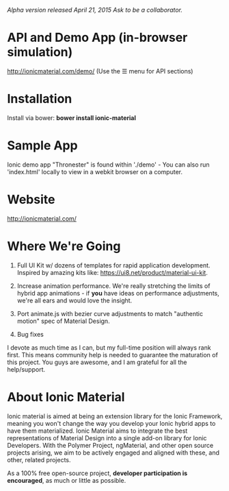 *Alpha version released April 21, 2015*
*Ask to be a collaborator.*

# API and Demo App (in-browser simulation)
http://ionicmaterial.com/demo/ (Use the ☰ menu for API sections)

# Installation
Install via bower:
**bower install ionic-material**

# Sample App
Ionic demo app "Thronester" is found within './demo' - You can also run 'index.html' locally to view in a webkit browser on a computer.

# Website
http://ionicmaterial.com/

# Where We're Going

1. Full UI Kit w/ dozens of templates for rapid application development. Inspired by amazing kits like: https://ui8.net/product/material-ui-kit.

2. Increase animation performance. We're really stretching the limits of hybrid app animations - if **you** have ideas on performance adjustments, we're all ears and would love the insight.

3. Port animate.js with bezier curve adjustments to match "authentic motion" spec of Material Design.

4. Bug fixes

I devote as much time as I can, but my full-time position will always rank first. This means community help is needed to guarantee the maturation of this project. You guys are awesome, and I am grateful for all the help/support. 

# About Ionic Material

Ionic material is aimed at being an extension library for the Ionic Framework, meaning you won't change the way you develop your Ionic hybrid apps to have them materialized. Ionic Material aims to integrate the best representations of Material Design into a single add-on library for Ionic Developers. With the Polymer Project, ngMaterial, and other open source projects arising, we aim to be actively engaged and aligned with these, and other, related projects.

As a 100% free open-source project, **developer participation is encouraged**, as much or little as possible.
